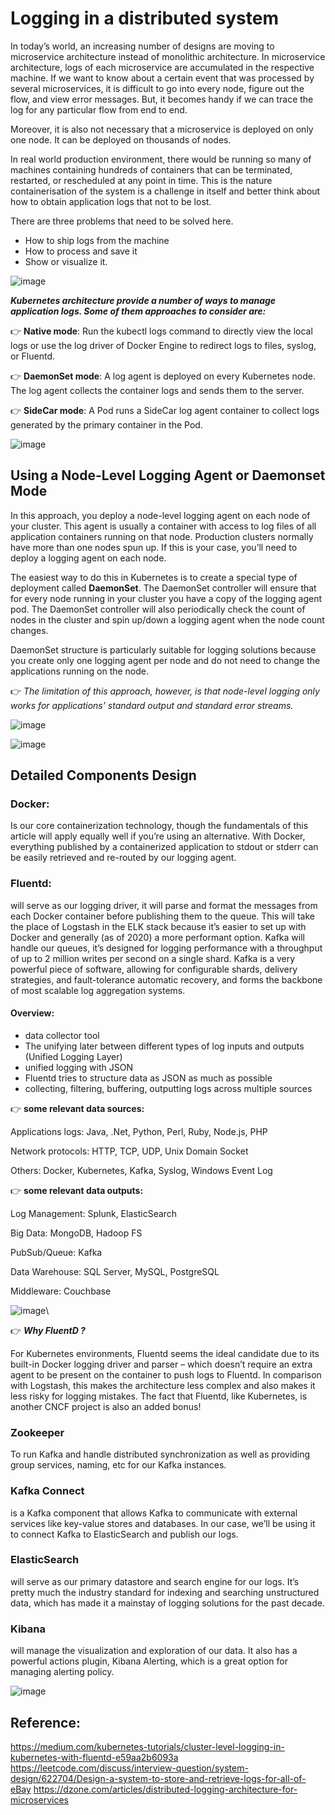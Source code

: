 # Logging in a distributed system
In today’s world, an increasing number of designs are moving to microservice architecture instead of monolithic architecture. In microservice architecture, logs of each microservice are accumulated in the respective machine. If we want to know about a certain event that was processed by several microservices, it is difficult to go into every node, figure out the flow, and view error messages. But, it becomes handy if we can trace the log for any particular flow from end to end.

Moreover, it is also not necessary that a microservice is deployed on only one node. It can be deployed on thousands of nodes. 

In real world production environment, there would be running so many of machines containing hundreds of containers that can be terminated, restarted, or rescheduled at any point in time. This is the nature containerisation of the system is a challenge in itself and better think about how to obtain application logs that not to be lost.

There are three problems that need to be solved here. 

- How to ship logs from the machine
- How to process and save it 
- Show or visualize it.

![image](https://user-images.githubusercontent.com/33947539/193112988-a21696e8-7a5f-437d-b4a0-e12af563ea69.png)


***Kubernetes architecture provide a number of ways to manage application logs. Some of them approaches to consider are:***

👉 **Native mode**: Run the kubectl logs command to directly view the local logs or use the log driver of Docker Engine to redirect logs to files, syslog, or Fluentd.

👉 **DaemonSet mode**: A log agent is deployed on every Kubernetes node. The log agent collects the container logs and sends them to the server.

👉 **SideCar mode**: A Pod runs a SideCar log agent container to collect logs generated by the primary container in the Pod.

![image](https://user-images.githubusercontent.com/33947539/183357295-f082752a-a898-4f92-aead-cd2a3ac5bea4.png)

## Using a Node-Level Logging Agent or Daemonset Mode
In this approach, you deploy a node-level logging agent on each node of your cluster. This agent is usually a container with access to log files of all application containers running on that node. Production clusters normally have more than one nodes spun up. If this is your case, you’ll need to deploy a logging agent on each node.

The easiest way to do this in Kubernetes is to create a special type of deployment called **DaemonSet**. 
The DaemonSet controller will ensure that for every node running in your cluster you have a copy of the logging agent pod. The DaemonSet controller will also periodically check the count of nodes in the cluster and spin up/down a logging agent when the node count changes. 

DaemonSet structure is particularly suitable for logging solutions because you create only one logging agent per node and do not need to change the applications running on the node. 

👉 *The limitation of this approach, however, is that node-level logging only works for applications’ standard output and standard error streams.*

![image](https://user-images.githubusercontent.com/33947539/183387240-5612cad9-50bd-4d72-9ead-646f1b4d06cd.png)

![image](https://user-images.githubusercontent.com/33947539/183393678-6f2879a2-2eb9-4f25-b3bd-85ee9d266b4b.png)



## Detailed Components Design 
### Docker: 
Is our core containerization technology, though the fundamentals of this article will apply equally well if you’re using an alternative. With Docker, everything published by a containerized application to stdout or stderr can be easily retrieved and re-routed by our logging agent.

### Fluentd:
will serve as our logging driver, it will parse and format the messages from each Docker container before publishing them to the queue. This will take the place of Logstash in the ELK stack because it’s easier to set up with Docker and generally (as of 2020) a more performant option.
Kafka will handle our queues, it’s designed for logging performance with a throughput of up to 2 million writes per second on a single shard. Kafka is a very powerful piece of software, allowing for configurable shards, delivery strategies, and fault-tolerance automatic recovery, and forms the backbone of most scalable log aggregation systems.

#### Overview:

- data collector tool
- The unifying later between different types of log inputs and outputs (Unified Logging Layer)
- unified logging with JSON
- Fluentd tries to structure data as JSON as much as possible
- collecting, filtering, buffering, outputting logs across multiple sources

👉 **some relevant data sources:**

Applications logs: Java, .Net, Python, Perl, Ruby, Node.js, PHP

Network protocols: HTTP, TCP, UDP, Unix Domain Socket

Others: Docker, Kubernetes, Kafka, Syslog, Windows Event Log

👉 **some relevant data outputs:**

Log Management: Splunk, ElasticSearch

Big Data: MongoDB, Hadoop FS

PubSub/Queue: Kafka

Data Warehouse: SQL Server, MySQL, PostgreSQL

Middleware: Couchbase

![image](https://user-images.githubusercontent.com/33947539/183388243-f56a37c5-1997-4745-8c60-5647736af6ea.png)\

👉 ***Why FluentD ?***

For Kubernetes environments, Fluentd seems the ideal candidate due to its built-in Docker logging driver and parser – which doesn’t require an extra agent to be present on the container to push logs to Fluentd. In comparison with Logstash, this makes the architecture less complex and also makes it less risky for logging mistakes. The fact that Fluentd, like Kubernetes, is another CNCF project is also an added bonus!


### Zookeeper 
To run Kafka and handle distributed synchronization as well as providing group services, naming, etc for our Kafka instances.

### Kafka Connect 
is a Kafka component that allows Kafka to communicate with external services like key-value stores and databases. In our case, we’ll be using it to connect Kafka to ElasticSearch and publish our logs.

### ElasticSearch 
will serve as our primary datastore and search engine for our logs. It’s pretty much the industry standard for indexing and searching unstructured data, which has made it a mainstay of logging solutions for the past decade.

### Kibana 
will manage the visualization and exploration of our data. It also has a powerful actions plugin, Kibana Alerting, which is a great option for managing alerting policy.

![image](https://user-images.githubusercontent.com/33947539/183392605-be95a451-702c-434b-adcd-c8814c1c6ddd.png)

## Reference:
https://medium.com/kubernetes-tutorials/cluster-level-logging-in-kubernetes-with-fluentd-e59aa2b6093a
https://leetcode.com/discuss/interview-question/system-design/622704/Design-a-system-to-store-and-retrieve-logs-for-all-of-eBay
https://dzone.com/articles/distributed-logging-architecture-for-microservices

